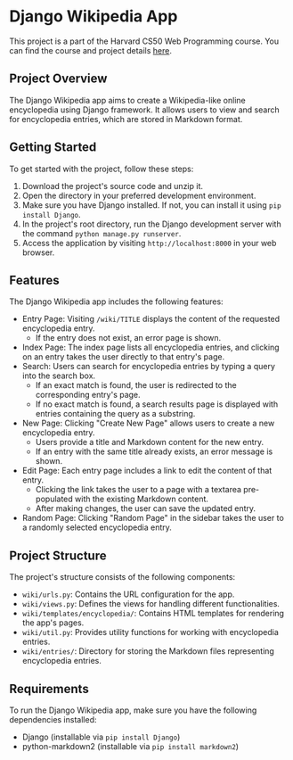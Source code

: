 # Django Wikipedia App

This project is a part of the Harvard CS50 Web Programming course. You can find the course and project details [here](https://cs50.harvard.edu/web/2020/projects/1/wiki/).

## Project Overview

The Django Wikipedia app aims to create a Wikipedia-like online encyclopedia using Django framework. It allows users to view and search for encyclopedia entries, which are stored in Markdown format.

## Getting Started

To get started with the project, follow these steps:

1. Download the project's source code and unzip it.
2. Open the directory in your preferred development environment.
3. Make sure you have Django installed. If not, you can install it using `pip install Django`.
4. In the project's root directory, run the Django development server with the command `python manage.py runserver`.
5. Access the application by visiting `http://localhost:8000` in your web browser.

## Features

The Django Wikipedia app includes the following features:

- Entry Page: Visiting `/wiki/TITLE` displays the content of the requested encyclopedia entry.
  - If the entry does not exist, an error page is shown.
- Index Page: The index page lists all encyclopedia entries, and clicking on an entry takes the user directly to that entry's page.
- Search: Users can search for encyclopedia entries by typing a query into the search box.
  - If an exact match is found, the user is redirected to the corresponding entry's page.
  - If no exact match is found, a search results page is displayed with entries containing the query as a substring.
- New Page: Clicking "Create New Page" allows users to create a new encyclopedia entry.
  - Users provide a title and Markdown content for the new entry.
  - If an entry with the same title already exists, an error message is shown.
- Edit Page: Each entry page includes a link to edit the content of that entry.
  - Clicking the link takes the user to a page with a textarea pre-populated with the existing Markdown content.
  - After making changes, the user can save the updated entry.
- Random Page: Clicking "Random Page" in the sidebar takes the user to a randomly selected encyclopedia entry.

## Project Structure

The project's structure consists of the following components:

- `wiki/urls.py`: Contains the URL configuration for the app.
- `wiki/views.py`: Defines the views for handling different functionalities.
- `wiki/templates/encyclopedia/`: Contains HTML templates for rendering the app's pages.
- `wiki/util.py`: Provides utility functions for working with encyclopedia entries.
- `wiki/entries/`: Directory for storing the Markdown files representing encyclopedia entries.

## Requirements

To run the Django Wikipedia app, make sure you have the following dependencies installed:

- Django (installable via `pip install Django`)
- python-markdown2 (installable via `pip install markdown2`)
